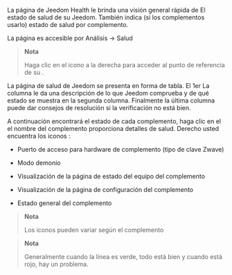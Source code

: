 La página de Jeedom Health le brinda una visión general rápida de
El estado de salud de su Jeedom. También indica (si los complementos
usarlo) estado de salud por complemento.

La página es accesible por Análisis → Salud

> **Nota**
>
> Haga clic en el icono a la derecha para acceder al punto de referencia de su
> .

La página de salud de Jeedom se presenta en forma de tabla. El 1er
La columna le da una descripción de lo que Jeedom comprueba y de qué estado
se muestra en la segunda columna. Finalmente la última columna puede
dar consejos de resolución si la verificación no está bien.

A continuación encontrará el estado de cada complemento, haga clic en el
el nombre del complemento proporciona detalles de salud. Derecho usted
encuentra los iconos :

-   Puerto de acceso para hardware de complemento (tipo de clave Zwave)

-   Modo demonio

-   Visualización de la página de estado del equipo del complemento

-   Visualización de la página de configuración del complemento

-   Estado general del complemento

> **Nota**
>
> Los iconos pueden variar según el complemento

> **Nota**
>
> Generalmente cuando la línea es verde, todo está bien
> y cuando está rojo, hay un problema.
